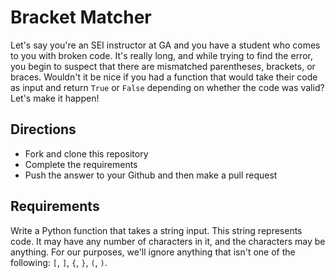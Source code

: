 # Bracket Matcher

Let's say you're an SEI instructor at GA and you have a student who comes to you with broken code. It's really long, and while trying to find the error, you begin to suspect that there are mismatched parentheses, brackets, or braces. Wouldn't it be nice if you had a function that would take their code as input and return `True` or `False` depending on whether the code was valid? Let's make it happen!

## Directions

* Fork and clone this repository
* Complete the requirements
* Push the answer to your Github and then make a pull request

## Requirements

Write a Python function that takes a string input. This string represents code. It may have any number of characters in it, and the characters may be anything. For our purposes, we'll ignore anything that isn't one of the following: `[`, `]`, `{`, `}`, `(`, `)`.

